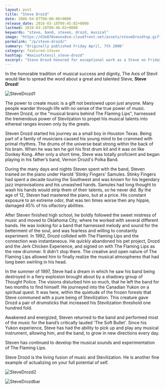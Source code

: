 ```yaml
---
layout: post
title: "Steve Drozd"
date: 2006-04-07T00:00:00+0000
release_date: 2016-03-18T09:45:02+0000
lastmod: 2016-03-18T09:46:02+0000
keywords: "steve, band, steven, drozd, musical"
image: "https://d3e878vmunx8cm.cloudfront.net/assets/steveDrozdtop.gif"
permalink: "/p/steve-drozd/"
summary: "Originally published Friday April, 7th 2006"
category: featured-steves
hashtag: "#axisofstevil_steve-drozd"
excerpt: "Steve Drozd honored for exceptional work as a Steve on Friday April, 7th 2006"
---
```


[id_1]: https://d3e878vmunx8cm.cloudfront.net/assets/steveDrozdtop.gif "SteveDrozd1"[id_2]: https://d3e878vmunx8cm.cloudfront.net/assets/steveDrozdbottom.gif "SteveDrozd2"[id_3]: https://d3e878vmunx8cm.cloudfront.net/assets/steveDrozdbar.gif "SteveDrozdbar"

In the honorable tradition of musical success and dignity, The Axis of Stevil would like to spread the word about a great and talented Steve, **Steve Drozd**!

![SteveDrozd1][id_1]

The power to create music is a gift not bestowed upon just anyone. Many people wander through life with no sense of the true power of music.  Steven Drozd, or the "musical brains behind The Flaming Lips", harnessed the tremendous power of Stevilzation to propel his musical talents into ethereal ranges known only by the greats.

Steven Drozd started his journey as a small boy in Houston Texas. Being part of a family of musicians caused his young mind to be crammed with primal rhythms. The drums of the universe beat strong within the back of his brain. When he was ten he got his first drum kit and it was on like Donkey Kong. After only a short time, Steve was totally proficient and began playing in his father’s band, Vernon Drozd's Polka Band.

During the many days and nights Steven spent with the band, Steven trained on the piano under Harold 'Stinky Fingers' Samules. Stinky Fingers had spent a decade touring the Southwest and was known for his legendary jazz improvisations and his unwashed hands. Samules had long thought to wash his hands would strip them of their talents, so he never did. By the age of 12, Steven had mastered the piano, but at a price. His constant exposure to an extreme odor, that was ten times worse then any hippie, damaged 45% of his olfactory abilities. 

After Steven finished high school, he boldly followed the sweet mistress of music and moved to Oklahoma City, where he worked with several different bands. He was looking for a band that harnessed melody and sound for the betterment of the soul, and was fearless and willing to constantly experiment.  In 1992, Drozd collided with The Flaming Lips and the connection was instantaneous. He quickly abandoned his pet project, Drozd and the Jerk Chicken Experience, and signed on with The Flaming Lips as the new drummer. It didn't stop there. The creative and open nature of The Flaming Lips allowed him to finally realize the musical atmospheres that had long been swirling in his head. 

In the summer of 1997, Steve had a dream in which he saw his band being destroyed in a fiery explosion brought about by a shadowy group of Thought Police. The visions disturbed him so much, that he left the band for two months to find himself. He journeyed into the Canadian Yukon on a spiritual quest. It was here, within the quietude of the frozen forests that Steve communed with a pure being of Stevilization. This creature gave Drozd a pair of drumsticks that increased his Stevilization threshold one hundred fold.

Awakened and energized, Steven returned to the band and performed most of the music for the band’s critically lauded 'The Soft Bullet'. Since his Yukon experience, Steve has had the ability to pick up and play any musical instrument, allowing him, and the band, to grow in new directions every day. 

Steven has continued to develop the musical sounds and experimentation of The Flaming Lips.

Steve Drozd is the living fusion of music and Stevilization. He is another fine example of actualizing on your full potential of self.

![SteveDrozd2][id_2]

![SteveDrozdbar][id_3]
